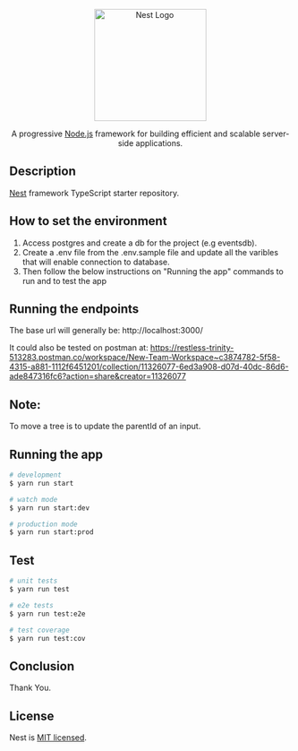 <p align="center">
  <a href="http://nestjs.com/" target="blank"><img src="https://nestjs.com/img/logo-small.svg" width="200" alt="Nest Logo" /></a>
</p>

[circleci-image]: https://img.shields.io/circleci/build/github/nestjs/nest/master?token=abc123def456
[circleci-url]: https://circleci.com/gh/nestjs/nest

  <p align="center">A progressive <a href="http://nodejs.org" target="_blank">Node.js</a> framework for building efficient and scalable server-side applications.</p>

## Description

[Nest](https://github.com/nestjs/nest) framework TypeScript starter repository.

## How to set the environment
1. Access postgres and create a db for the project (e.g eventsdb).
2. Create a .env file from the .env.sample file and update all the varibles that will enable connection to database.
3. Then follow the below instructions on "Running the app" commands to run and to test the app


## Running the endpoints
The base url will generally be:
http://localhost:3000/

It could also be tested on postman at:
https://restless-trinity-513283.postman.co/workspace/New-Team-Workspace~c3874782-5f58-4315-a881-1112f6451201/collection/11326077-6ed3a908-d07d-40dc-86d6-ade847316fc6?action=share&creator=11326077

## Note:
To move a tree is to update the parentId of an input.


## Running the app

```bash
# development
$ yarn run start

# watch mode
$ yarn run start:dev

# production mode
$ yarn run start:prod
```

## Test

```bash
# unit tests
$ yarn run test

# e2e tests
$ yarn run test:e2e

# test coverage
$ yarn run test:cov
```


## Conclusion
Thank You.


## License

Nest is [MIT licensed](LICENSE).
